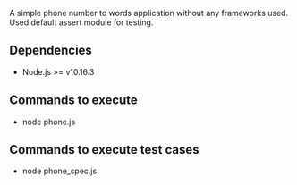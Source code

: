 A simple phone number to words application without any frameworks used.
Used default assert module for testing.


## Dependencies
* Node.js >= v10.16.3

## Commands to execute 
* node phone.js

## Commands to execute test cases
* node phone_spec.js
